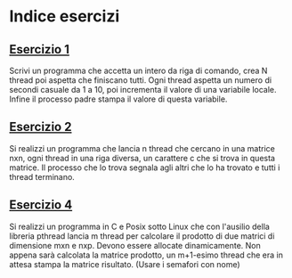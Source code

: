 # Indice esercizi

## [Esercizio 1](#es1.c)
Scrivi un programma che accetta un intero da riga di comando, crea N thread poi aspetta che finiscano tutti.
Ogni thread aspetta un numero di secondi casuale da 1 a 10, poi incrementa il valore di una variabile locale.
Infine il processo padre stampa il valore di questa variabile.

## [Esercizio 2](#es2.c)
Si realizzi un programma che lancia n thread che cercano in una matrice nxn, ogni thread in una riga diversa, un carattere c che si trova in questa matrice. Il processo che lo trova segnala agli altri che lo ha trovato e tutti i thread terminano.

## [Esercizio 4](#es4.c)
Si realizzi un programma in C e Posix sotto Linux che con l'ausilio della libreria pthread lancia m thread per
calcolare il prodotto di due matrici di dimensione mxn e nxp. 
Devono essere allocate dinamicamente.
Non appena sarà calcolata la matrice prodotto, un m+1-esimo thread che era in attesa stampa la matrice risultato.
(Usare i semafori con nome)
